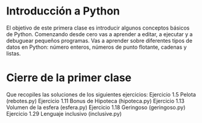 # Introducción a Python
El objetivo de este primera clase es introducir algunos conceptos básicos de Python. Comenzando desde cero vas a aprender a editar, a ejecutar y a debuguear pequeños programas. Vas a aprender sobre diferentes tipos de datos en Python: número enteros, números de punto flotante, cadenas y listas.

# Cierre de la primer clase
Que recopiles las soluciones de los siguientes ejercicios:
Ejercicio 1.5 Pelota (rebotes.py)
Ejercicio 1.11 Bonus de Hipoteca (hipoteca.py)
Ejercicio 1.13 Volumen de la esfera (esfera.py)
Ejercicio 1.18 Geringoso (geringoso.py)
Ejercicio 1.29 Lenguaje inclusivo (inclusive.py)